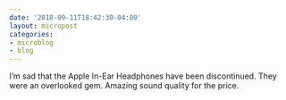 ```yaml
---
date: '2018-09-11T18:42:30-04:00'
layout: micropost
categories:
- microblog
- blog
---
```


I’m sad that the Apple In-Ear Headphones have been discontinued. They were an overlooked gem. Amazing sound quality for the price.


